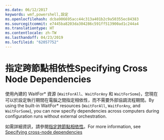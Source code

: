 ```yaml
---
ms.date: 06/12/2017
keywords: wmf,powershell,設定
ms.openlocfilehash: dcba906695acc44c313a401b2c9a50355ec84383
ms.sourcegitcommit: e7445ba8203da304286c591ff513900ad1c244a4
ms.translationtype: HT
ms.contentlocale: zh-TW
ms.lasthandoff: 04/23/2019
ms.locfileid: "62057752"
---
```

# <a name="specifying-cross-node-dependencies"></a><span data-ttu-id="af87d-102">指定跨節點相依性</span><span class="sxs-lookup"><span data-stu-id="af87d-102">Specifying Cross Node Dependencies</span></span>

<span data-ttu-id="af87d-103">使用內建的 WaitFor\* 資源 (`WaitForAll`、`WaitForAny` 和 `WaitForSome`)，您現在可以於設定執行期間在電腦之間指定相依性，而不需要外部協調流程期間。</span><span class="sxs-lookup"><span data-stu-id="af87d-103">By using the built-in WaitFor\* resources (`WaitForAll`, `WaitForAny`, and `WaitForSome`), you can now specify dependencies across computers during configuration runs without external orchestration.</span></span>

<span data-ttu-id="af87d-104">如需詳細資訊，請參閱[指定跨節點相依性](https://msdn.microsoft.com/powershell/dsc/crossnodedependencies)。</span><span class="sxs-lookup"><span data-stu-id="af87d-104">For more information, see [Specifying cross-node dependencies](https://msdn.microsoft.com/powershell/dsc/crossnodedependencies)</span></span>

